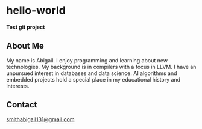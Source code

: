 # hello-world
**Test git project**

## About Me
My name is Abigail.
I enjoy programming and learning about new technologies. 
My background is in compilers with a focus in LLVM.
I have an unpursued interest in databases and data science.
AI algorithms and embedded projects hold a special place in my educational history and interests. 

## Contact
smithabigail131@gmail.com

